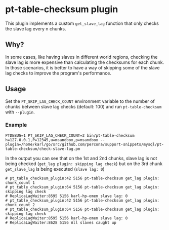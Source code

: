 # pt-table-checksum plugin

This plugin implements a custom `get_slave_lag` function that only checks the slave lag every n chunks.

## Why?
In some cases, like having slaves in different world regions, checking the slave lag is more expensive than calculating the checksums for each chunk.  
In those scenarios, it is better to have a way of skipping some of the slave lag checks to improve the program's performance.

## Usage

Set the `PT_SKIP_LAG_CHECK_COUNT` environment variable to the number of chunks between slave lag checks (default: 100) and run `pt-table-checksum` with `--plugin`.

### Example
```
PTDEBUG=1 PT_SKIP_LAG_CHECK_COUNT=2 bin/pt-table-checksum h=127.0.0.1,P=12345,u=msandbox,p=msandbox --plugin=/home/karl/go/src/github.com/percona/support-snippets/mysql/pt-table-checksum/check-slave-lag.pm
```
In the output you can see that on the 1st and 2nd chunks, slave lag is not being checked (`get_lag plugin: skipping lag check`) but on the 3rd chunk `get_slave_lag` is being executed (`slave lag: 0`)

```
# pt_table_checksum_plugin:42 5156 pt-table-checksum get_lag plugin: chunk_count 1
# pt_table_checksum_plugin:64 5156 pt-table-checksum get_lag plugin: skipping lag check
# ReplicaLagWaiter:8595 5156 karl-hp-omen slave lag: 0
# pt_table_checksum_plugin:42 5156 pt-table-checksum get_lag plugin: chunk_count 2
# pt_table_checksum_plugin:64 5156 pt-table-checksum get_lag plugin: skipping lag check
# ReplicaLagWaiter:8595 5156 karl-hp-omen slave lag: 0
# ReplicaLagWaiter:8628 5156 All slaves caught up
```
